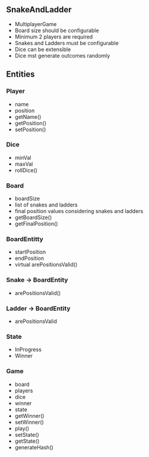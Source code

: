 ## SnakeAndLadder

 - MultiplayerGame
 - Board size should be configurable
 - Minimum 2 players are required
 - Snakes and Ladders must be configurable
 - Dice can be extensible
 - Dice mst generate outcomes randomly

## Entities

### Player
 - name
 - position
 - getName()
 - getPosition()
 - setPosition()

### Dice
 - minVal
 - maxVal
 - rollDice()

### Board
 - boardSize
 - list of snakes and ladders
 - final position values considering snakes and ladders
 - getBoardSize()
 - getFinalPosition()

### BoardEntitty
 - startPosition
 - endPosition
 - virtual arePositionsValid()

### Snake -> BoardEntity
 - arePositionsValid()

### Ladder -> BoardEntity
 - arePositionsValid

### State
 - InProgress
 - Winner

### Game
 - board
 - players
 - dice
 - winner
 - state
 - getWinner()
 - setWinner()
 - play()
 - setState()
 - getState()
 - generateHash()
